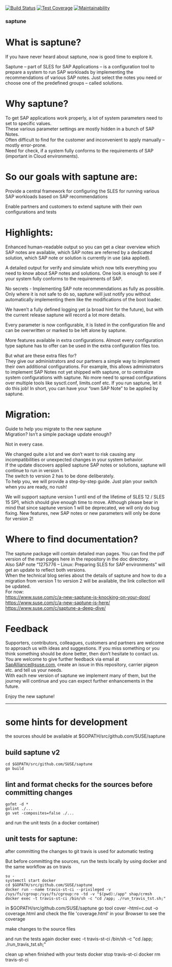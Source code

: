 [![Build Status](https://travis-ci.org/angelabriel/saptune.svg?branch=saptune_test)](https://travis-ci.org/angelabriel/saptune)
[![Test Coverage](https://api.codeclimate.com/v1/badges/c159575e62a6de1a2ac3/test_coverage)](https://codeclimate.com/github/angelabriel/saptune/test_coverage)
[![Maintainability](https://api.codeclimate.com/v1/badges/c159575e62a6de1a2ac3/maintainability)](https://codeclimate.com/github/angelabriel/saptune/maintainability)


### saptune

# What is saptune?

If you have never heard about saptune, now is good time to explore it.

Saptune – part of SLES for SAP Applications – is a configuration tool to prepare a system to run SAP workloads by implementing the recommendations of various SAP notes. Just select the notes you need or choose one of the predefined groups – called solutions.

# Why saptune?

To get SAP applications work properly, a lot of system parameters need to set to specific values.\
These various parameter settings are mostly hidden in a bunch of SAP Notes.\
Often difficult to find for the customer and inconvenient to apply manually – mostly error-prone.\
Need for check, if a system fully conforms to the requirements of SAP (important in Cloud environments).

# So our goals with saptune are:

Provide a central framework for configuring the SLES for running various SAP workloads based on SAP recommendations

Enable partners and customers to extend saptune with their own configurations and tests

 
# Highlights:

Enhanced human-readable output so you can get a clear overview which SAP notes are available, which SAP notes are referred by a dedicated solution, which SAP note or solution is currently in use (aka applied).

A detailed output for verify and simulate which now tells everything you need to know about SAP notes and solutions.
One look is enough to see if your system fully conforms to the requirements of SAP.

No secrets - Implementing SAP note recommendations as fully as possible. Only where it is not safe to do so, saptune will just notify you without automatically implementing them like the modifications of the boot loader.

We haven’t a fully defined logging yet (a broad hint for the future), but with the current release saptune will record a lot more details.

Every parameter is now configurable, it is listed in the configuration file and can be overwritten or marked to be left alone by saptune.

More features available in extra configurations. Almost every configuration type saptune has to offer can be used in the extra configuration files too.

But what are these extra files for?\
They give our administrators and our partners a simple way to implement their own additional configurations. For example, this allows administrators to implement SAP Notes not yet shipped with saptune, or to centralize system configurations with saptune. No more need to spread configurations over multiple tools like sysctl.conf, limits.conf etc. If you run saptune, let it do this job! In short, you can have your “own SAP Note” to be applied by saptune.


# Migration:

Guide to help you migrate to the new saptune\
Migration? Isn’t a simple package update enough?

Not in every case.

We changed quite a lot and we don’t want to risk causing any incompatibilities or unexpected changes in your system behavior.\
If the update discovers applied saptune SAP notes or solutions, saptune will continue to run in version 1.\
The switch to version 2 has to be done deliberately.\
To help you, we will provide a step-by-step guide. Just plan your switch when you are ready, no rush!

We will support saptune version 1 until end of the lifetime of SLES 12 / SLES 15 SP1, which should give enough time to move. Although please bear in mind that since saptune version 1 will be deprecated, we will only do bug fixing. New features, new SAP notes or new parameters will only be done for version 2!


# Where to find documentation?

The saptune package will contain detailed man pages. You can find the pdf version of the man pages here in the repository in the doc directory.\
Also SAP note “1275776 – Linux: Preparing SLES for SAP environments” will get an update to reflect both versions.\
When the technical blog series about the details of saptune and how to do a migration from version 1 to version 2 will be available, the link collection will be updated.\
For now:\
<https://www.suse.com/c/a-new-saptune-is-knocking-on-your-door/>\
<https://www.suse.com/c/a-new-saptune-is-here/>\
<https://www.suse.com/c/saptune-a-deep-dive/>

 
# Feedback

Supporters, contributors, colleagues, customers and partners are welcome to approach us with ideas and suggestions. If you miss something or you think something should be done better, then don’t hesitate to contact us. You are welcome to give further feedback via email at SapAlliance@suse.com, create an issue in this repository, carrier pigeon etc. and tell us your needs.\
With each new version of saptune we implement many of them, but the journey will continue and you can expect further enhancements in the future.


Enjoy the new saptune!

---

# some hints for development

the sources should be available at $GOPATH/src/github.com/SUSE/saptune

## build saptune v2
	cd $GOPATH/src/github.com/SUSE/saptune
	go build

## lint and format checks for the sources before committing changes

	gofmt -d *
	golint ./...
	go vet -composites=false ./...

and run the unit tests (in a docker container)

## unit tests for saptune:
after committing the changes to git travis is used for automatic testing

But before committing the sources, run the tests locally by using docker and the same workflow as on travis

	su -
	systemctl start docker
	cd $GOPATH/src/github.com/SUSE/saptune
	docker run --name travis-st-ci --privileged -v /sys/fs/cgroup:/sys/fs/cgroup:ro -td -v "$(pwd):/app" shap/crmsh
	docker exec -t travis-st-ci /bin/sh -c "cd /app; ./run_travis_tst.sh;"

in $GOPATH/src/github.com/SUSE/saptune
	go tool cover -html=c.out -o coverage.html
and check the file 'coverage.html' in your Browser to see the coverage

make changes to the source files

and run the tests again
	docker exec -t travis-st-ci /bin/sh -c "cd /app; ./run_travis_tst.sh;"

clean up when finished with your tests
	docker stop travis-st-ci
	docker rm travis-st-ci
